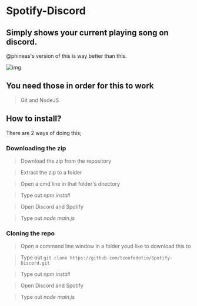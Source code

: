 # Spotify-Discord
## Simply shows your current playing song on discord.
@phineas's version of this is way better than this.


![img](https://apple.isgay.lol/R9mYIgq.png)

## You need those in order for this to work
>Git and NodeJS

## How to install?
There are 2 ways of doing this;


### Downloading the zip


>Download the zip from the repository

>Extract the zip to a folder

>Open a cmd line in that folder's directory

>Type out *npm install*

>Open Discord and Spotify

>Type out *node main.js*


### Cloning the repo

>Open a command line window in a folder youd like to download this to

>Type out ```git clone https://github.com/tzoofedotio/Spotify-Discord.git```

>Type out *npm install*

>Open Discord and Spotify

>Type out *node main.js*
